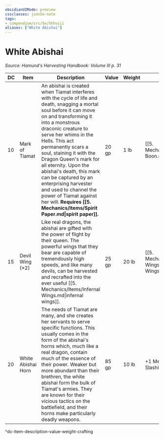 ```yaml
---
obsidianUIMode: preview
cssclasses: json5e-note
tags:
- compendium/src/5e/hhhviii
aliases: ["White Abishai"]
---
```

# White Abishai
*Source: Hamund's Harvesting Handbook: Volume III p. 31* 

| DC | Item | Description | Value | Weight | Crafting |
|----|------|-------------|-------|--------|----------|
| 10 | Mark of Tiamat | An abishai is created when Tiamat interferes with the cycle of life and death, snagging a mortal soul before it can move on and transforming it into a monstrous draconic creature to serve her whims in the Hells. This act permanently scars a soul, staining it with the Dragon Queen's mark for all eternity. Upon the abishai's death, this mark can be captured by an enterprising harvester and used to channel the power of Tiamat against her will. **Requires [[5. Mechanics/Items/Spirit Paper.md\|spirit paper]].** | 20 gp | 1 lb | [[5. Mechanics/Items/Tiamats Boon.md\|Tiamat's Boon]] |
| 15 | Devil Wing (×2) | Like real dragons, the abishai are gifted with the power of flight by their queen. The powerful wings that they bear are capable of tremendously high speeds, and like many devils, can be harvested and recrafted into the ever useful [[5. Mechanics/Items/Infernal Wings.md\|infernal wings]]. | 25 gp | 20 lb | [[5. Mechanics/Items/Infernal Wings.md\|Infernal Wings]] |
| 20 | White Abishai Horn | The needs of Tiamat are many, and she creates her servants to serve specific functions. This usually comes in the form of the abishai's horns which, much like a real dragon, contain much of the essence of their power. Weaker but more abundant than their brethren, the white abishai form the bulk of Tiamat's armies. They are known for their vicious tactics on the battlefield, and their horns make particularly deadly weapons. | 85 gp | 10 lb | +1 Melee Piercing or Slashing Weapon |
^dc-item-description-value-weight-crafting